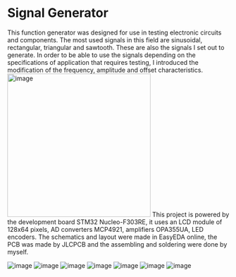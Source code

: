 # Signal Generator
 
This function generator was designed for use in testing electronic circuits and components.
The most used signals in this field are sinusoidal, rectangular, triangular and sawtooth. These are also the signals I set out to generate.
In order to be able to use the signals depending on the specifications of application that requires testing, I introduced the modification of the frequency, amplitude and offset characteristics.
<img width="325" alt="image" src="https://user-images.githubusercontent.com/111069918/184193938-cabbb846-8cf3-4bc5-8aa0-3cc04de1b50a.png">
This project is powered by the development board STM32 Nucleo-F303RE, it uses an LCD module of 128x64 pixels, AD converters MCP4921, amplifiers OPA355UA, LED encoders.
The schematics and layout were made in EasyEDA online, the PCB was made by JLCPCB and the assembling and soldering were done by myself.

![image](https://user-images.githubusercontent.com/111069918/184192594-18205713-295d-41a4-9944-a2f6ad0b40a0.png)
![image](https://user-images.githubusercontent.com/111069918/184193723-4d6f4477-9a1c-4cf7-87b4-201f5807066b.png)
![image](https://user-images.githubusercontent.com/111069918/184193748-00f005d1-dfd1-46fc-b6cf-9e482a60cc09.png)
![image](https://user-images.githubusercontent.com/111069918/184193760-28bc148f-048a-4de9-8c6f-98f3418fcc09.png)
![image](https://user-images.githubusercontent.com/111069918/184193952-9c1dfcfd-7614-43ec-93dc-0f65fc8d5023.png)
![image](https://user-images.githubusercontent.com/111069918/184193797-fbf2c29e-0001-4479-bd6a-46684b72be7c.png)
![image](https://user-images.githubusercontent.com/111069918/184193782-8b468adc-5ea8-4c29-973d-cf225cb16630.png)
